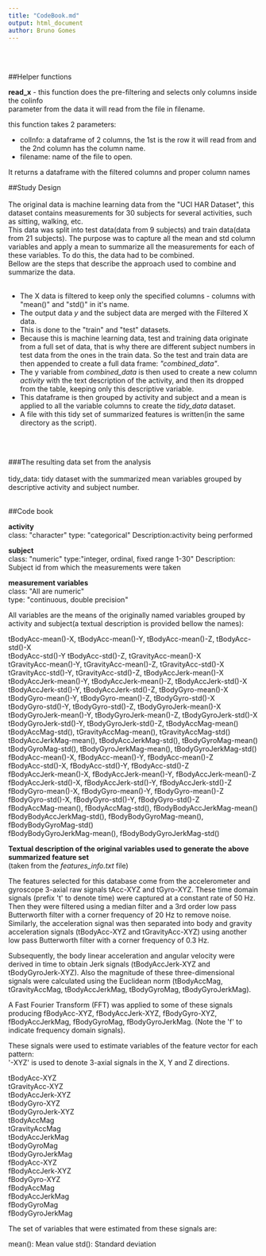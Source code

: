 ```yaml
---
title: "CodeBook.md"
output: html_document
author: Bruno Gomes
---  
```

<br>
<br>  

##Helper functions  

**read_x** - this function does the pre-filtering and selects only columns inside the colinfo  
parameter from the data it will read from the file in filename.  

this function takes 2 parameters:  
- colInfo: a dataframe of 2 columns, the 1st is the row it will read from and the 2nd column has the column name.  
- filename: name of the file to open.  
  
It returns a dataframe with the filtered columns and proper column names
<br>

##Study Design  
<br>
The original data is machine learning data from the "UCI HAR Dataset", this dataset contains measurements for 30 subjects for several activities, such as sitting, walking, etc.  
This data was split into test data(data from 9 subjects) and train data(data from 21 subjects). The purpose was to capture all the mean and std column variables and apply a mean to summarize all the measurements for each of these variables. To do this, the data had to be combined.  
Bellow are the steps that describe the approach used to combine and summarize the data.  
<br>
- The X data is filtered to keep only the specified columns - columns with "mean()" and "std()" in it's name.  
- The output data *y* and the subject data are merged with the Filtered X data.
- This is done to the "train" and "test" datasets.  
- Because this is machine learning data, test and training data originate from a full set of data, that is why there are different subject numbers in test data from the ones in the train data. So the test and train data are then appended to create a full data frame: *"combined_data"*.  
- The y variable from *combined_data* is then used to create a new column *activity* with the text description of the activity, and then its dropped from the table, keeping only this descriptive variable.  
- This dataframe is then grouped by activity and subject and a mean is applied to all the variable columns to create the *tidy_data* dataset.  
- A file with this tidy set of summarized features is written(in the same directory as the script).
<br>
<br>

###The resulting data set from the analysis  
<br>
tidy_data: tidy dataset with the summarized mean variables grouped by descriptive activity and subject number.  
<br>  

##Code book
<br>

**activity**  
class: "character"
type: "categorical"
Description:activity being performed
  
**subject**  
class: "numeric"
type:"integer, ordinal, fixed range 1-30"
Description: Subject id from which the measurements were taken
  
**measurement variables**  
class: "All are numeric"  
type: "continuous, double precision"  

All variables are the means of the originally named variables grouped by activity and subject(a textual description is provided bellow the names):  

tBodyAcc-mean()-X, tBodyAcc-mean()-Y, tBodyAcc-mean()-Z, tBodyAcc-std()-X  
tBodyAcc-std()-Y tBodyAcc-std()-Z, tGravityAcc-mean()-X  
tGravityAcc-mean()-Y, tGravityAcc-mean()-Z, tGravityAcc-std()-X  
tGravityAcc-std()-Y, tGravityAcc-std()-Z, tBodyAccJerk-mean()-X  
tBodyAccJerk-mean()-Y, tBodyAccJerk-mean()-Z, tBodyAccJerk-std()-X  
tBodyAccJerk-std()-Y, tBodyAccJerk-std()-Z, tBodyGyro-mean()-X  
tBodyGyro-mean()-Y, tBodyGyro-mean()-Z, tBodyGyro-std()-X  
tBodyGyro-std()-Y, tBodyGyro-std()-Z, tBodyGyroJerk-mean()-X  
tBodyGyroJerk-mean()-Y, tBodyGyroJerk-mean()-Z, tBodyGyroJerk-std()-X  
tBodyGyroJerk-std()-Y, tBodyGyroJerk-std()-Z, tBodyAccMag-mean()  
tBodyAccMag-std(), tGravityAccMag-mean(), tGravityAccMag-std()  
tBodyAccJerkMag-mean(), tBodyAccJerkMag-std(), tBodyGyroMag-mean()  
tBodyGyroMag-std(), tBodyGyroJerkMag-mean(), tBodyGyroJerkMag-std()  
fBodyAcc-mean()-X, fBodyAcc-mean()-Y, fBodyAcc-mean()-Z  
fBodyAcc-std()-X, fBodyAcc-std()-Y, fBodyAcc-std()-Z  
fBodyAccJerk-mean()-X, fBodyAccJerk-mean()-Y, fBodyAccJerk-mean()-Z  
fBodyAccJerk-std()-X, fBodyAccJerk-std()-Y, fBodyAccJerk-std()-Z  
fBodyGyro-mean()-X, fBodyGyro-mean()-Y, fBodyGyro-mean()-Z  
fBodyGyro-std()-X, fBodyGyro-std()-Y, fBodyGyro-std()-Z  
fBodyAccMag-mean(), fBodyAccMag-std(), fBodyBodyAccJerkMag-mean()  
fBodyBodyAccJerkMag-std(), fBodyBodyGyroMag-mean(), fBodyBodyGyroMag-std()  
fBodyBodyGyroJerkMag-mean(), fBodyBodyGyroJerkMag-std()  
  
**Textual description of the original variables used to generate the above summarized feature set**  
(taken from the *features_info.txt* file)  

The features selected for this database come from the accelerometer and gyroscope 3-axial raw signals tAcc-XYZ and tGyro-XYZ. These time domain signals (prefix 't' to denote time) were captured at a constant rate of 50 Hz. Then they were filtered using a median filter and a 3rd order low pass Butterworth filter with a corner frequency of 20 Hz to remove noise. Similarly, the acceleration signal was then separated into body and gravity acceleration signals (tBodyAcc-XYZ and tGravityAcc-XYZ) using another low pass Butterworth filter with a corner frequency of 0.3 Hz. 

Subsequently, the body linear acceleration and angular velocity were derived in time to obtain Jerk signals (tBodyAccJerk-XYZ and tBodyGyroJerk-XYZ). Also the magnitude of these three-dimensional signals were calculated using the Euclidean norm (tBodyAccMag, tGravityAccMag, tBodyAccJerkMag, tBodyGyroMag, tBodyGyroJerkMag). 

A Fast Fourier Transform (FFT) was applied to some of these signals producing fBodyAcc-XYZ, fBodyAccJerk-XYZ, fBodyGyro-XYZ, fBodyAccJerkMag, fBodyGyroMag, fBodyGyroJerkMag. (Note the 'f' to indicate frequency domain signals). 

These signals were used to estimate variables of the feature vector for each pattern:  
'-XYZ' is used to denote 3-axial signals in the X, Y and Z directions.

tBodyAcc-XYZ  
tGravityAcc-XYZ  
tBodyAccJerk-XYZ  
tBodyGyro-XYZ  
tBodyGyroJerk-XYZ  
tBodyAccMag  
tGravityAccMag  
tBodyAccJerkMag  
tBodyGyroMag  
tBodyGyroJerkMag  
fBodyAcc-XYZ  
fBodyAccJerk-XYZ  
fBodyGyro-XYZ  
fBodyAccMag  
fBodyAccJerkMag  
fBodyGyroMag  
fBodyGyroJerkMag  

The set of variables that were estimated from these signals are: 

mean(): Mean value
std(): Standard deviation

<br>  
<br>  
